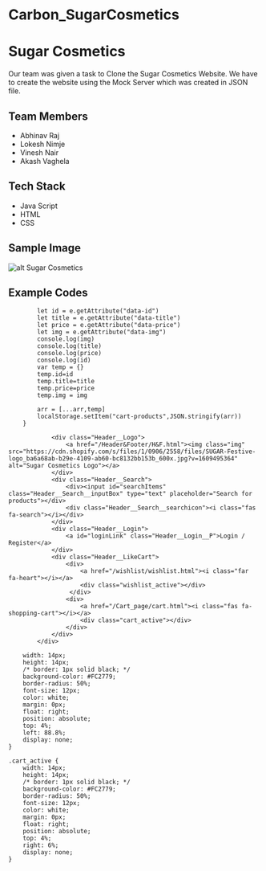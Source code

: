 # Carbon_SugarCosmetics
# Sugar Cosmetics
 Our team was given a task to Clone the Sugar Cosmetics Website.
 We have to create the website using the Mock Server which was created in JSON file.

## Team Members
* Abhinav Raj
* Lokesh Nimje
* Vinesh Nair
* Akash Vaghela

## Tech Stack
* Java Script
* HTML
* CSS

## Sample Image
![alt Sugar Cosmetics](https://cdn.shopify.com/s/files/1/0906/2558/files/Triple-Treat-HP-Web_1a5d9351-390c-4b35-a8fd-9aa59ff06108.gif)

## Example Codes

```function settols(e){
        let id = e.getAttribute("data-id")
        let title = e.getAttribute("data-title")
        let price = e.getAttribute("data-price")
        let img = e.getAttribute("data-img")
        console.log(img)
        console.log(title)
        console.log(price)
        console.log(id)
        var temp = {}
        temp.id=id
        temp.title=title
        temp.price=price
        temp.img = img
        
        arr = [...arr,temp]
        localStorage.setItem("cart-products",JSON.stringify(arr))
    }
```
```<div class="Header">
            <div class="Header__Logo">
                <a href="/Header&Footer/H&F.html"><img class="img" src="https://cdn.shopify.com/s/files/1/0906/2558/files/SUGAR-Festive-logo_ba6a68ab-b29e-4109-ab60-bc8132bb153b_600x.jpg?v=1609495364" alt="Sugar Cosmetics Logo"></a>
            </div>
            <div class="Header__Search">
                <div><input id="searchItems" class="Header__Search__inputBox" type="text" placeholder="Search for products"></div>
                <div class="Header__Search__searchicon"><i class="fas fa-search"></i></div>
            </div>
            <div class="Header__Login"> 
                <a id="loginLink" class="Header__Login__P">Login / Register</a>
            </div>
            <div class="Header__LikeCart">
                <div>
                    <a href="/wishlist/wishlist.html"><i class="far fa-heart"></i></a>
                    <div class="wishlist_active"></div>
                 </div>
                <div>
                    <a href="/Cart_page/cart.html"><i class="fas fa-shopping-cart"></i></a>
                    <div class="cart_active"></div>
                </div>
            </div>
        </div>
```
```.wishlist_active {
    width: 14px;
    height: 14px;
    /* border: 1px solid black; */
    background-color: #FC2779;
    border-radius: 50%;
    font-size: 12px;
    color: white;
    margin: 0px;
    float: right;
    position: absolute;
    top: 4%;
    left: 88.8%;
    display: none;
}

.cart_active {
    width: 14px;
    height: 14px;
    /* border: 1px solid black; */
    background-color: #FC2779;
    border-radius: 50%;
    font-size: 12px;
    color: white;
    margin: 0px;
    float: right;
    position: absolute;
    top: 4%;
    right: 6%;
    display: none;
}
```

